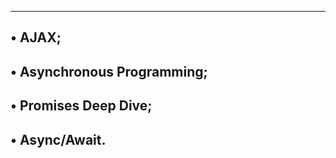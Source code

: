 -------------------------------------------------------------------
• AJAX;
-------------------------------------------------------------------
• Asynchronous Programming;
-------------------------------------------------------------------
• Promises Deep Dive;
-------------------------------------------------------------------
• Async/Await.
-------------------------------------------------------------------
